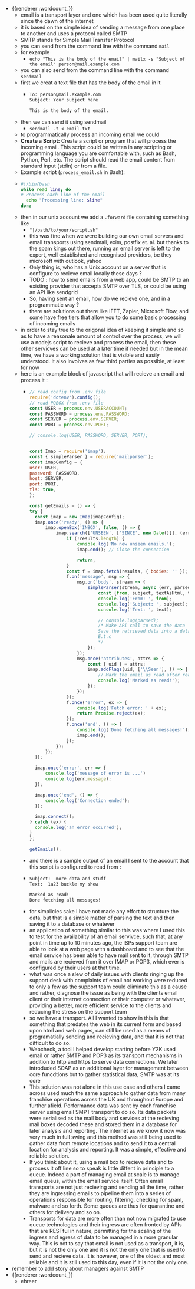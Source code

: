 - {{renderer :wordcount_}}
	- email is a transport layer and one which has been used quite literally since the dawn of the internet
	- it is based on the simple idea of sending a message from one place to another and uses a protocol called SMTP
	- SMTP stands for Simple Mail Transfer Protocol
	- you can send from the command line with the command `mail`
	- for example
		- `echo "This is the body of the email" | mailx -s "Subject of the email" person@mail.example.com`
	- you can also send from the command line with the command `sendmail`
	- first we creat a text file that has the body of the email in it
		- ```bash
		  To: person@mail.example.com
		  Subject: Your subject here
		  
		  This is the body of the email.
		  
		  ```
	- then we can send it using sendmail
		- `sendmail -t < email.txt`
	- to programmatically process an incoming email we could
	- **Create a Script:**
	  Create a script or program that will process the incoming email. This script could be written in any scripting or programming language you are comfortable with, such as Bash, Python, Perl, etc. The script should read the email content from standard input (stdin) or from a file.
	- Example script (`process_email.sh` in Bash):
	- ```bash
	  #!/bin/bash
	  while read line; do
	  # Process each line of the email
	    echo "Processing line: $line"
	  done
	  ```
	- then in our unix account we add a `.forward` file containing something like
		- `"|/path/to/your/script.sh"`
		- this was fine when we were building our own email servers and email transports using sendmail, exim, postfix et. al. but thanks to the spam kings out there, running an email server is left to the expert, well established and recognised providers, be they microsoft with outlook, yahoo
		- Only thing is, who has a Unix account on a server that is configure to recieve email locally these days ?
		- TODO : how to send emails from a web app, could be SMTP to an existing provider that accepts SMTP over TLS, or could be using an API like sendgrid
		- So, having sent an email, how do we recieve one, and in a programmatic way ?
		- there are solutions out there like IFFT, Zapier, Microsoft Flow, and some have free tiers that allow you to do some basic processing of incoming emails
	- in order to stay true to the origonal idea of keeping it simple and so as to have a reasonale amount of control over the process, we will use a nodejs script to recieve and process the email, then these other servicves can be used at a later time if needed but in the mean time, we have a working solution that is visible and easily understood. It also involves as few third parties as possible, at least for now
	- here is an example block of javascript that will recieve an email and process it :
		- ```javascript
		  // read config from .env file
		  require('dotenv').config();
		  // read POBOX from .env file
		  const USER = process.env.USERACCOUNT;
		  const PASSWORD = process.env.PASSWORD;
		  const SERVER = process.env.SERVER;
		  const PORT = process.env.PORT;
		  
		  // console.log(USER, PASSWORD, SERVER, PORT);
		  
		  
		  const Imap = require('imap');
		  const { simpleParser } = require('mailparser');
		  const imapConfig = {
		  user: USER,
		  password: PASSWORD,
		  host: SERVER,
		  port: PORT,
		  tls: true,
		  };
		  
		  const getEmails = () => {
		  try {
		  	const imap = new Imap(imapConfig);
		  	imap.once('ready', () => {
		  		imap.openBox('INBOX', false, () => {
		  			imap.search(['UNSEEN', ['SINCE', new Date()]], (err, results) => {
		  				if (!results.length) {
		  					console.log('No new unseen emails.');
		  					imap.end(); // Close the connection
		  
		  					return;
		  				}
		  				const f = imap.fetch(results, { bodies: '' });
		  				f.on('message', msg => {
		  					msg.on('body', stream => {
		  						simpleParser(stream, async (err, parsed) => {
		  							const {from, subject, textAsHtml, text} = parsed;
		  							console.log('From: ', from);
		  							console.log('Subject: ', subject);
		  							console.log('Text: ', text);
		  
		  							// console.log(parsed);
		  							/* Make API call to save the data
		  							Save the retrieved data into a database.
		  							E.t.c
		  							*/
		  						});
		  					});
		  					msg.once('attributes', attrs => {
		  						const { uid } = attrs;
		  						imap.addFlags(uid, ['\\Seen'], () => {
		  							// Mark the email as read after reading it
		  							console.log('Marked as read!');
		  						});
		  					});
		  				});
		  				f.once('error', ex => {
		  					console.log('Fetch error: ' + ex);
		  					return Promise.reject(ex);
		  				});
		  				f.once('end', () => {
		  					console.log('Done fetching all messages!');
		  					imap.end();
		  				});
		  			});
		  		});
		  	});
		  
		  	imap.once('error', err => {
		  		console.log('message of error is ...')
		  		console.log(err.message);
		  	});
		  
		  	imap.once('end', () => {
		  		console.log('Connection ended');
		  	});
		  
		  	imap.connect();
		  } catch (ex) {
		  	console.log('an error occurred');
		  }
		  };
		  
		  getEmails();
		  
		  
		  ```
		- and there is a sample output of an email I sent to the account that this script is configured to read from :
		- ```bash
		  Subject:  more data and stuff
		  Text:  1a23 buckle my shew
		  
		  Marked as read!
		  Done fetching all messages!
		  ```
		- for simplicies sake I have not made any effort to structure the data, but that is a simple matter of parsing the text and then saving it to a database or whatever
		- an application of something similar to this was where I used this to test for the availability of an email servivce, such that, at any point in time up to 10 minutes ago, the ISPs support team are able to look at a web page with a dashboard and to see that the email service has been able to have mail sent to it, through SMTP and mails are recieved from it over IMAP or POP3, which ever is configured by their users at that time.
		- what was once a slew of daily issues with clients ringing up the support desk with complaints of email not working were reduced to only a few as the support team could eliminate this as a cause and rather, diagnose the issue as being with the clients email client or their internet connection or their computer or whatever, providing a better, more efficient service to the clients and reducing the stress on the support team
		- so we have a transport. All I wanted to show in this is that something that predates the web in its current form and based upon html and web pages, can still be used as a means of programatially sending and recieving data, and that it is not that difficult to do so.
		- Webcheck, a tool I helped develop starting before Y2K used email or rather SMTP and POP3 as its transport mechanisms in addition to http and https to serve data connections. We later introduded SOAP as an additional layer for management between core funcdtions but to gather statistical data, SMTP was at its core
		- This solution was not alone in this use case and others I came across used much the same approach to gather data from many franchise operations across the UK and throughout Europe and further afield. Performance data was sent by each franchise server using email SMPT transport to do so. Its data packets were serialised as the mail body and services at the recieving mail boxes decoded these and stored them in a database for later analysis and reporting. The internet as we know it now was very much in full swing and this method was still being used to gather data from remote locations and to send it to a central location for analysis and reporting. It was a simple, effective and reliable solution.
		- If you think about it, using a mail box to recieve data and to process it off line so to speak is little diffent in principle to a queue. Indeed a part of managing email at scale is to manage email queus, within the email service itself. Often email transports are not just recieving and sending all the time, rather they are ingressing emails to pipeline them into a series of operations responsible for routing, filtering, checking for spam, malware and so forth. Some queues are thus for quarantine and others for delivery and so on.
		- Transports for data are more often than not now migrated to use queue technologies and their ingress are often fronted by APIs that are RESTful in nature, permitting for the scaling of the ingress and egress of data to be managed in a more granular way. This is not to say that email is not used as a transport, it is, but it is not the only one and it is not the only one that is used to send and recieve data. It is however, one of the oldest and most reliable and it is still used to this day, even if it is not the only one.
- remember to add story about managers against SMTP
- {{renderer :wordcount_}}
	- ehreer
